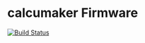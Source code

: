 # calcumaker Firmware

[![Build Status](https://travis-ci.org/theatrus/calcumakerfw.svg?branch=master)](https://travis-ci.org/theatrus/calcumakerfw)
